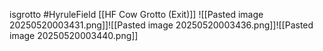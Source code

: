isgrotto #HyruleField [[HF Cow Grotto (Exit)]]
![[Pasted image 20250520003431.png]]![[Pasted image 20250520003436.png]]![[Pasted image 20250520003440.png]]